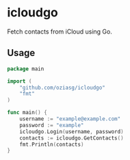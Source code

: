 # icloudgo
Fetch contacts from iCloud using Go.
## Usage
```go
package main

import (
	"github.com/oziasg/icloudgo"
	"fmt"
)

func main() {
	username := "example@example.com"
	password := "example"
	icloudgo.Login(username, password)
	contacts := icloudgo.GetContacts()
	fmt.Println(contacts)
}
```
